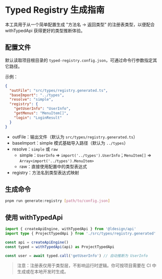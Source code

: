 # Typed Registry 生成指南

本工具用于从一个简单配置生成 "方法名 -> 返回类型" 的注册表类型，以便配合 withTypedApi 获得更好的类型推断体验。

## 配置文件

默认读取项目根目录的 `typed-registry.config.json`，可通过命令行参数指定其它路径。

示例：
```json
{
  "outFile": "src/types/registry.generated.ts",
  "baseImport": "../types",
  "resolve": "simple",
  "registry": {
    "getUserInfo": "UserInfo",
    "getMenus": "MenuItem[]",
    "login": "LoginResult"
  }
}
```
- outFile：输出文件（默认为 `src/types/registry.generated.ts`）
- baseImport：simple 模式基础导入路径（默认为 `../types`）
- resolve：`simple` 或 `raw`
  - simple：`UserInfo` => `import('../types').UserInfo`；`MenuItem[]` => `Array<import('../types').MenuItem>`
  - raw：直接使用配置中的类型表达式
- registry：方法名到类型表达式映射

## 生成命令

```bash
pnpm run generate:registry [path/to/config.json]
```

## 使用 withTypedApi

```ts
import { createApiEngine, withTypedApi } from '@ldesign/api'
import type { ProjectTypedApi } from './src/types/registry.generated'

const api = createApiEngine()
const typed = withTypedApi(api) as ProjectTypedApi

const user = await typed.call('getUserInfo') // 自动推断为 UserInfo
```

> 注意：注册表仅用于类型层，不影响运行时逻辑。你可按项目需要在 CI 中生成或在本地开发时生成。

